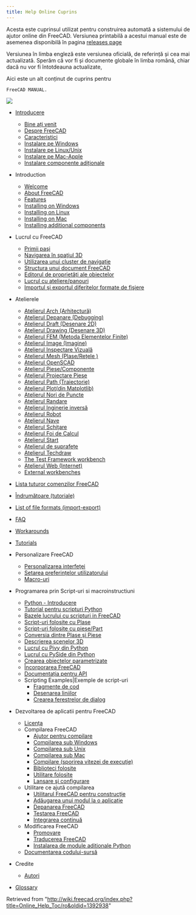 ```yaml
---
title: Help Online Cuprins
---
```


Acesta este cuprinsul utilizat pentru construirea automată a sistemului de ajutor online din FreeCAD. Versiunea printabilă a acestui manual este de asemenea disponibilă în pagina [releases page](https://github.com/FreeCAD/FreeCAD/releases)

Versiunea în limba engleză este versiunea oficială, de referință și cea mai actualizată. Sperăm că vor fi și documente globale în limba română, chiar dacă nu vor fi întotdeauna actualizate,

Aici este un alt conținut de cuprins pentru

```
FreeCAD MANUAL.

```

![](/images/Online_Help_Toc.svg)

- [Introducere](/Online_Help_Startpage/ro "Online Help Startpage/ro")

  - [Bine ați venit](/Online_Help_Startpage "Online Help Startpage")
  - [Despre FreeCAD](/About_FreeCAD/ro "About FreeCAD/ro")
  - [Caracteristici](/Feature_list/ro "Feature list/ro")
  - [Instalare pe Windows](/Install_on_Windows/ro "Install on Windows/ro")
  - [Instalare pe Linux/Unix](/Install_on_Unix/ro "Install on Unix/ro")
  - [Instalare pe Mac-Apple](/Install_on_Mac/ro "Install on Mac/ro")
  - [Instalare componente adiționale](/Installing/ro "Installing/ro")

- Introduction

  - [Welcome](/Online_Help_Startpage "Online Help Startpage")
  - [About FreeCAD](/About_FreeCAD "About FreeCAD")
  - [Features](/Feature_list "Feature list")
  - [Installing on Windows](/Installing_on_Windows "Installing on Windows")
  - [Installing on Linux](/Installing_on_Linux "Installing on Linux")
  - [Installing on Mac](/Installing_on_Mac "Installing on Mac")
  - [Installing additional components](/Installing_additional_components "Installing additional components")

- Lucrul cu FreeCAD

  - [Primii paşi](/Getting_started/ro "Getting started/ro")
  - [Navigarea în spaţiul 3D](/Mouse_Model/ro "Mouse Model/ro")
  - [Utilizarea unui cluster de navigație](/Navigation_Cube "Navigation Cube")
  - [Structura unui document FreeCAD](/Document_structure/ro "Document structure/ro")
  - [Editorul de proprietăţi ale obiectelor](/Property_editor/ro "Property editor/ro")
  - [Lucrul cu ateliere/panouri](/Workbenches/ro "Workbenches/ro")
  - [Importul şi exportul diferitelor formate de fişiere](/Import_Export "Import Export")

- Atelierele

  - [Atelierul Arch (Arhitectură)](/Arch_Workbench/ro "Arch Workbench/ro")
  - [Atelierul Depanare (Debugging)](/Debugging/ro "Debugging/ro")
  - [Atelierul Draft (Desenare 2D)](/Draft_Workbench/ro "Draft Workbench/ro")
  - [Atelierul Drawing (Desenare 3D)](/Drawing_Workbench/ro "Drawing Workbench/ro")
  - [Atelierul FEM (Metoda Elementelor Finite)](/FEM_Workbench/ro "FEM Workbench/ro")
  - [Atelierul Image (Imagine)](/Image_Workbench/ro "Image Workbench/ro")
  - [Atelierul Inspectare Vizuală](/Inspection_Workbench/ro "Inspection Workbench/ro")
  - [Atelierul Mesh (Plase/Reţele )](/Mesh_Workbench/ro "Mesh Workbench/ro")
  - [Atelierul OpenSCAD](/OpenSCAD_Workbench/ro "OpenSCAD Workbench/ro")
  - [Atelierul Piese/Componente](/Part_Workbench/ro "Part Workbench/ro")
  - [Atelierul Proiectare Piese](/PartDesign_Workbench/ro "PartDesign Workbench/ro")
  - [Atelierul Path (Traiectorie)](/Path_Workbench/ro "Path Workbench/ro")
  - [Atelierul Plot(din Matplotlib)](/Plot_Workbench/ro "Plot Workbench/ro")
  - [Atelierul Nori de Puncte](/Points_Workbench/ro "Points Workbench/ro")
  - [Atelierul Randare](/Raytracing_Workbench/ro "Raytracing Workbench/ro")
  - [Atelierul Inginerie inversă](/Reverse_Engineering_Workbench/ro "Reverse Engineering Workbench/ro")
  - [Atelierul Robot](/Robot_Workbench/ro "Robot Workbench/ro")
  - [Atelierul Nave](/Ship_Workbench/ro "Ship Workbench/ro")
  - [Atelierul Schiţare](/Sketcher_Workbench/ro "Sketcher Workbench/ro")
  - [Atelierul Foi de Calcul](/Spreadsheet_Workbench/ro "Spreadsheet Workbench/ro")
  - [Atelierul Start](/Start_Workbench/ro "Start Workbench/ro")
  - [Atelierul de suprafețe](/Surface_Workbench "Surface Workbench")
  - [Atelierul Techdraw](/TechDraw_Workbench/ro "TechDraw Workbench/ro")
  - [The Test Framework workbench](/Debugging "Debugging")
  - [Atelierul Web (Internet)](/Web_Workbench/ro "Web Workbench/ro")
  - [External workbenches](/External_workbenches "External workbenches")

- [Lista tuturor comenzilor FreeCAD](/List_of_Commands/ro "List of Commands/ro")
- [Îndrumătoare (tutoriale)](/Tutorials/ro "Tutorials/ro")

- [List of file formats (import-export)](/Import_Export "Import Export")

- [FAQ](/Frequently_asked_questions "Frequently asked questions")

- [Workarounds](/Workarounds "Workarounds")

- [Tutorials](/Tutorials "Tutorials")

- Personalizare FreeCAD

  - [Personalizarea interfeţei](/Interface_Customization/ro "Interface Customization/ro")
  - [Setarea preferinţelor utilizatorului](/Preferences_Editor/ro "Preferences Editor/ro")
  - [Macro-uri](/Macros/ro "Macros/ro")

- Programarea prin Script-uri si macroinstructiuni

  - [Python - Introducere](/Introduction_to_Python/ro "Introduction to Python/ro")
  - [Tutorial pentru scripturi Python](/Python_scripting_tutorial/ro "Python scripting tutorial/ro")
  - [Bazele lucrului cu scripturi in FreeCAD](/FreeCAD_Scripting_Basics/ro "FreeCAD Scripting Basics/ro")
  - [Script-uri folosite cu Plase](/Mesh_Scripting/ro "Mesh Scripting/ro")
  - [Script-uri folosite cu piese/Part](/Topological_data_scripting/ro "Topological data scripting/ro")
  - [Conversia dintre Plase şi Piese](/Mesh_to_Part/ro "Mesh to Part/ro")
  - [Descrierea scenelor 3D](/Scenegraph/ro "Scenegraph/ro")
  - [Lucrul cu Pivy din Python](/Pivy/ro "Pivy/ro")
  - [Lucrul cu PySide din Python](/PySide/ro "PySide/ro")
  - [Crearea obiectelor parametrizate](/Scripted_objects/ro "Scripted objects/ro")
  - [Încorporarea FreeCAD](/Embedding_FreeCAD/ro "Embedding FreeCAD/ro")
  - [Documentația pentru API](/API_documentation/ro "API documentation/ro")
  - Scripting Examples|Exemple de script-uri
    - [Fragmente de cod](/Code_snippets/ro "Code snippets/ro")
    - [Desenarea liniilor](/Line_drawing_function/ro "Line drawing function/ro")
    - [Crearea ferestrelor de dialog](/Dialog_creation/ro "Dialog creation/ro")

- Dezvoltarea de aplicatii pentru FreeCAD

  - [Licenţa](/License/ro "License/ro")
  - Compilarea FreeCAD
    - [Ajutor pentru compilare](/Tracker/ro "Tracker/ro")
    - [Compilarea sub Windows](/Compile_on_Windows/ro "Compile on Windows/ro")
    - [Compilarea sub Unix](/Compile_on_Linux/ro "Compile on Linux/ro")
    - [Compilarea sub Mac](/Compile_on_MacOS/ro "Compile on MacOS/ro")
    - [Compilare (sporirea vitezei de execuţie)](</Compiling_(Speeding_up)/ro> "Compiling (Speeding up)/ro")
    - [Biblioteci folosite](/Third_Party_Libraries/ro "Third Party Libraries/ro")
    - [Utilitare folosite](/Third_Party_Tools/ro "Third Party Tools/ro")
    - [Lansare şi configurare](/Start_up_and_Configuration/ro "Start up and Configuration/ro")
  - Utilitare ce ajută compilarea
    - [Utilitarul FreeCAD pentru construcţie](/FreeCAD_Build_Tool/ro "FreeCAD Build Tool/ro")
    - [Adăugarea unui modul la o aplicaţie](/Module_Creation/ro "Module Creation/ro")
    - [Depanarea FreeCAD](/Debugging/ro "Debugging/ro")
    - [Testarea FreeCAD](/Testing/ro "Testing/ro")
    - [Integrarea continuă](/Continuous_Integration/ro "Continuous Integration/ro")
  - Modificarea FreeCAD
    - [Promovare](/Branding/ro "Branding/ro")
    - [Traducerea FreeCAD](/Localisation/ro "Localisation/ro")
    - [Instalarea de module aditionale Python](/Extra_python_modules/ro "Extra python modules/ro")
  - [Documentarea codului-sursă](/Source_documentation/ro "Source documentation/ro")

- Credite

  - [Autori](/Contributors/ro "Contributors/ro")

- [Glossary](/Glossary "Glossary")

Retrieved from "<http://wiki.freecad.org/index.php?title=Online_Help_Toc/ro&oldid=1392938>"
